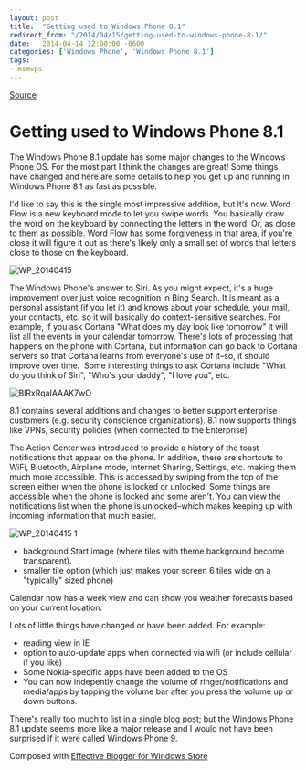 ```yaml
---
layout: post
title:  "Getting used to Windows Phone 8.1"
redirect_from: "/2014/04/15/getting-used-to-windows-phone-8-1/"
date:   2014-04-14 12:00:00 -0600
categories: ['Windows Phone', 'Windows Phone 8.1']
tags:
- msmvps
---
```

[Source](http://pr-blog.azurewebsites.net/2014/04/15/getting-used-to-windows-phone-8-1/ "Permalink to Getting used to Windows Phone 8.1")

# Getting used to Windows Phone 8.1

The Windows Phone 8.1 update has some major changes to the Windows Phone OS. For the most part I think the changes are great! Some things have changed and here are some details to help you get up and running in Windows Phone 8.1 as fast as possible.

I'd like to say this is the single most impressive addition, but it's now. Word Flow is a new keyboard mode to let you swipe words. You basically draw the word on the keyboard by connecting the letters in the word. Or, as close to them as possible. Word Flow has some forgiveness in that area, if you're close it will figure it out as there's likely only a small set of words that letters close to those on the keyboard.

![WP_20140415][1]

The Windows Phone's answer to Siri. As you might expect, it's a huge improvement over just voice recognition in Bing Search. It is meant as a personal assistant (if you let it) and knows about your schedule, your mail, your contacts, etc. so it will basically do context-sensitive searches. For example, if you ask Cortana "What does my day look like tomorrow" it will list all the events in your calendar tomorrow. There's lots of processing that happens on the phone with Cortana, but information can go back to Cortana servers so that Cortana learns from everyone's use of it–so, it should improve over time.  Some interesting things to ask Cortana include "What do you think of Siri", "Who's your daddy", "I love you", etc.

![BlRxRqaIAAAK7wO][2]

8.1 contains several additions and changes to better support enterprise customers (e.g. security conscience organizations). 8.1 now supports things like VPNs, security policies (when connected to the Enterprise)

The Action Center was introduced to provide a history of the toast notifications that appear on the phone. In addition, there are shortcuts to WiFi, Bluetooth, Airplane mode, Internet Sharing, Settings, etc. making them much more accessible. This is accessed by swiping from the top of the screen either when the phone is locked or unlocked. Some things are accessible when the phone is locked and some aren't. You can view the notifications list when the phone is unlocked–which makes keeping up with incoming information that much easier.

![WP_20140415 1][3]

* background Start image (where tiles with theme background become transparent).
* smaller tile option (which just makes your screen 6 tiles wide on a "typically" sized phone)

Calendar now has a week view and can show you weather forecasts based on your current location.

Lots of little things have changed or have been added. For example:

* reading view in IE
* option to auto-update apps when connected via wifi (or include cellular if you like)
* Some Nokia-specific apps have been added to the OS
* You can now indepently change the volume of ringer/notifications and media/apps by tapping the volume bar after you press the volume up or down buttons.

There's really too much to list in a single blog post; but the Windows Phone 8.1 update seems more like a major release and I would not have been surprised if it were called Windows Phone 9.

Composed with [Effective Blogger for Windows Store][4]

[1]: http://pr-blog.azurewebsites.net/wp-content/uploads/2014/04/WP_20140415.png
[2]: http://pr-blog.azurewebsites.net/wp-content/uploads/2014/04/BlRxRqaIAAAK7wO.jpg
[3]: http://pr-blog.azurewebsites.net/wp-content/uploads/2014/04/WP_20140415-1.png
[4]: http://bitly.com/1jZ31NL

